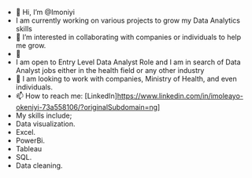 - 👋 Hi, I’m @Imoniyi
- I am currently working on various projects to grow my Data Analytics skills
- 👀 I’m interested in collaborating with companies or individuals to help me grow.
- 🌱 
- I am open to Entry Level Data Analyst Role and I am in search of Data Analyst jobs either in the health field or any other industry
- 💞️ I am looking to work with companies, Ministry of Health, and even individuals. 
- 📫 How to reach me: [LinkedIn]https://www.linkedin.com/in/imoleayo-okeniyi-73a558106/?originalSubdomain=ng]
- My skills include;
- Data visualization.
- Excel.
- PowerBi.
- Tableau
- SQL.
- Data cleaning.

<!---
Imoniyi/Imoniyi is a ✨ special ✨ repository because its `README.md` (this file) appears on your GitHub profile.
You can click the Preview link to take a look at your changes.
--->
